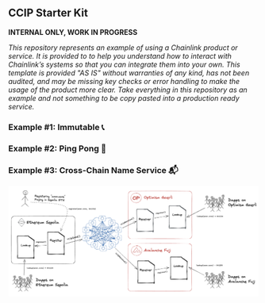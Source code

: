 ## CCIP Starter Kit

**INTERNAL ONLY, WORK IN PROGRESS**

_This repository represents an example of using a Chainlink product or service. It is provided to to help you understand how to interact with Chainlink’s systems so that you can integrate them into your own. This template is provided "AS IS" without warranties of any kind, has not been audited, and may be missing key checks or error handling to make the usage of the product more clear. Take everything in this repository as an example and not something to be copy pasted into a production ready service._

### Example #1: Immutable :telephone_receiver:

### Example #2: Ping Pong :ping_pong:

### Example #3: Cross-Chain Name Service :mailbox_with_mail:

![CCNS Architecture](ccns.png)
